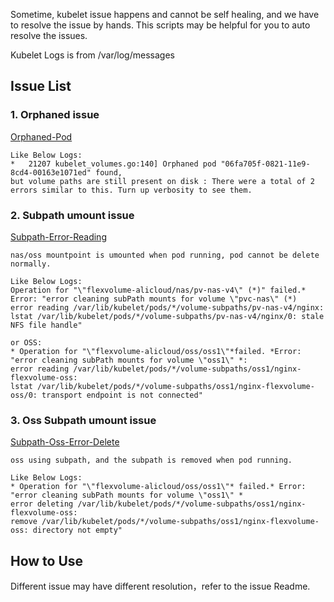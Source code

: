 Sometime, kubelet issue happens and cannot be self healing, and we have to resolve the issue by hands. This scripts may be helpful for you to auto resolve the issues.

Kubelet Logs is from /var/log/messages

## Issue List
### 1. Orphaned issue

[Orphaned-Pod](./orphaned.md)

    Like Below Logs:
    *   21207 kubelet_volumes.go:140] Orphaned pod "06fa705f-0821-11e9-8cd4-00163e1071ed" found,
    but volume paths are still present on disk : There were a total of 2 errors similar to this. Turn up verbosity to see them.

### 2. Subpath umount issue

[Subpath-Error-Reading](./subpath-error-reading.md)

    nas/oss mountpoint is umounted when pod running, pod cannot be delete normally.

    Like Below Logs:
    Operation for "\"flexvolume-alicloud/nas/pv-nas-v4\" (*)" failed.* Error: "error cleaning subPath mounts for volume \"pvc-nas\" (*)
    error reading /var/lib/kubelet/pods/*/volume-subpaths/pv-nas-v4/nginx:
    lstat /var/lib/kubelet/pods/*/volume-subpaths/pv-nas-v4/nginx/0: stale NFS file handle"

    or OSS:
    * Operation for "\"flexvolume-alicloud/oss/oss1\"*failed. *Error: "error cleaning subPath mounts for volume \"oss1\" *:
    error reading /var/lib/kubelet/pods/*/volume-subpaths/oss1/nginx-flexvolume-oss:
    lstat /var/lib/kubelet/pods/*/volume-subpaths/oss1/nginx-flexvolume-oss/0: transport endpoint is not connected"


### 3. Oss Subpath umount issue

[Subpath-Oss-Error-Delete](./subpath-oss-error-delete.md)

    oss using subpath, and the subpath is removed when pod running.

    Like Below Logs:
    * Operation for "\"flexvolume-alicloud/oss/oss1\"* failed.* Error: "error cleaning subPath mounts for volume \"oss1\" *
    error deleting /var/lib/kubelet/pods/*/volume-subpaths/oss1/nginx-flexvolume-oss:
	remove /var/lib/kubelet/pods/*/volume-subpaths/oss1/nginx-flexvolume-oss: directory not empty"

## How to Use

Different issue may have different resolution，refer to the issue Readme.

